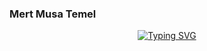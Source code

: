 ### Mert Musa Temel

<!-- https://github.com/DenverCoder1/readme-typing-svg -->
<p align="center">
<a href="https://www.linkedin.com/in/mert-musa-temel-a86640121/"><img src="https://readme-typing-svg.demolab.com?font=montserrat&size=24&pause=1000&color=BBDFC5&center=true&width=550&lines=C%2FC%2B%2B+developer%2Flearner+at+Ecole+42;Former+automation+project+engineer;Electronics+and+Telecommunication+Engineer" alt="Typing SVG" /></a>
</p>
